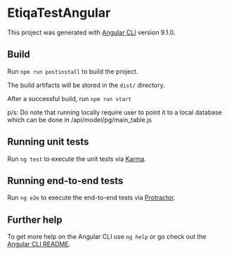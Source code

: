 # EtiqaTestAngular

This project was generated with [Angular CLI](https://github.com/angular/angular-cli) version 9.1.0.

## Build

Run `npm run postinstall` to build the project. 

The build artifacts will be stored in the `dist/` directory.

After a successful build, run `npm run start`

p/s: Do note that running locally require user to point it to a local database which can be done in
/api/model/pg/main_table.js

## Running unit tests

Run `ng test` to execute the unit tests via [Karma](https://karma-runner.github.io).

## Running end-to-end tests

Run `ng e2e` to execute the end-to-end tests via [Protractor](http://www.protractortest.org/).

## Further help

To get more help on the Angular CLI use `ng help` or go check out the [Angular CLI README](https://github.com/angular/angular-cli/blob/master/README.md).
